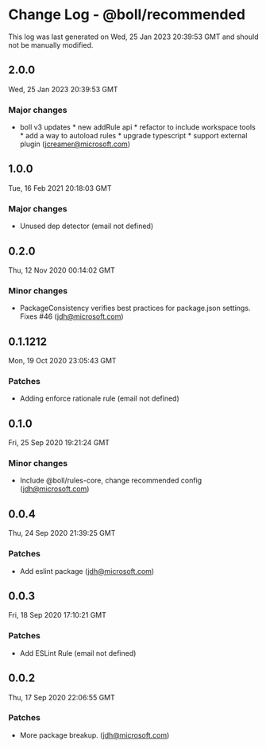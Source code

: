 # Change Log - @boll/recommended

This log was last generated on Wed, 25 Jan 2023 20:39:53 GMT and should not be manually modified.

<!-- Start content -->

## 2.0.0

Wed, 25 Jan 2023 20:39:53 GMT

### Major changes

- boll v3 updates * new addRule api * refactor to include workspace tools * add a way to autoload rules * upgrade typescript * support external plugin (jcreamer@microsoft.com)

## 1.0.0

Tue, 16 Feb 2021 20:18:03 GMT

### Major changes

- Unused dep detector (email not defined)

## 0.2.0

Thu, 12 Nov 2020 00:14:02 GMT

### Minor changes

- PackageConsistency verifies best practices for package.json settings. Fixes #46 (jdh@microsoft.com)

## 0.1.1212

Mon, 19 Oct 2020 23:05:43 GMT

### Patches

- Adding enforce rationale rule (email not defined)

## 0.1.0

Fri, 25 Sep 2020 19:21:24 GMT

### Minor changes

- Include @boll/rules-core, change recommended config (jdh@microsoft.com)

## 0.0.4

Thu, 24 Sep 2020 21:39:25 GMT

### Patches

- Add eslint package (jdh@microsoft.com)

## 0.0.3

Fri, 18 Sep 2020 17:10:21 GMT

### Patches

- Add ESLint Rule (email not defined)

## 0.0.2

Thu, 17 Sep 2020 22:06:55 GMT

### Patches

- More package breakup. (jdh@microsoft.com)
